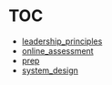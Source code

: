 # TOC

* [leadership_principles](leadership_principles.md)
* [online_assessment](online_assessment.md)
* [prep](prep.md)
* [system_design](system_design.md)